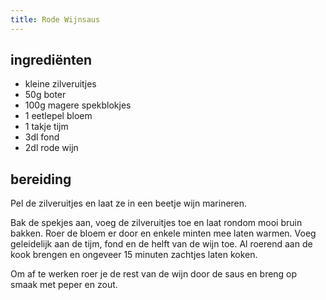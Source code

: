 ```yaml
---
title: Rode Wijnsaus
---
```


## ingrediënten

* kleine zilveruitjes
* 50g boter
* 100g magere spekblokjes
* 1 eetlepel bloem
* 1 takje tijm
* 3dl fond
* 2dl rode wijn

##  bereiding 

Pel de zilveruitjes en laat ze in een beetje wijn marineren.

Bak de spekjes aan, voeg de zilveruitjes toe en laat rondom mooi bruin bakken. Roer de bloem er door en enkele minten mee laten warmen. Voeg geleidelijk aan de tijm, fond en de helft van de wijn toe. Al roerend aan de kook brengen en ongeveer 15 minuten zachtjes laten koken. 

Om af te werken roer je de rest van de wijn door de saus en breng op smaak met peper en zout.

